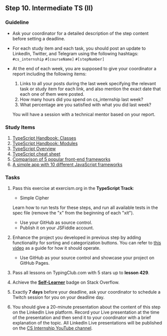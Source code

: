 ## Step 10. Intermediate TS (II)

### Guideline

- Ask your coordinator for a detailed description of the step content before setting a deadline.

- For each study item and each task, you should post an update to LinkedIn, Twitter, and Telegram using the following hashtags:
`#cs_internship`
`#[courseName]`
`#[stepNumber]`

- At the end of each week, you are supposed to give your coordinator a report including the following items:
  1. Links to all your posts during the last week specifying the relevant task or study item for each link, and also mention the exact date that each one of them were posted.
  2. How many hours did you spend on cs_internship last week?
  3. What percentage are you satisfied with what you did last week?

  You will have a session with a technical mentor based on your report.

### Study Items <!-- omit in toc -->

1. [TypeScript Handbook: Classes](https://www.typescriptlang.org/docs/handbook/2/classes.html)
2. [TypeScript Handbook: Modules](https://www.typescriptlang.org/docs/handbook/2/modules.html)
3. [TypeScript Overview](https://www.youtube.com/watch?v=NjN00cM18Z4)
4. [TypeScript cheat sheet](https://www.sitepen.com/blog/typescript-cheat-sheet)
5. [Comparison of 5 popular front-end frameworks](https://www.sitepoint.com/most-popular-frontend-frameworks-compared/)
6. [A simple app with 10 different JavaScript frameworks](https://www.youtube.com/watch?v=cuHDQhDhvPE)

### Tasks <!-- omit in toc -->

1. Pass this exercise at exercism.org in the **TypeScript Track**:

   - Simple Cipher

   Learn how to run tests for these steps, and run all available tests in the spec file (remove the "x" from the beginning of each "xit").

   - Use your GitHub as source control.
   - Publish it on your JSFiddle account.

2. Enhance the project you developed in previous step by adding functionality for sorting and categorization buttons. You can refer to [this video](LINK) as a guide for how it should operate.
   - Use GitHub as your source control and showcase your project on GitHub Pages.
   
3. Pass all lessons on TypingClub.com with 5 stars up to **lesson 429**.

4. Achieve the [**Self-Learner**](https://stackoverflow.com/help/badges/14/self-learner) badge on Stack Overflow.

5. Exactly **7 days** before your deadline, ask your coordinator to schedule a Twitch session for you on your deadline day.

6. You should give a 20-minute presentation about the content of this step on the LinkedIn Live platform. Record your Live presentation at the time of the presentation and then send it to your coordinator with a brief explanation of the topic. All LinkedIn Live presentations will be published on the [CS Internship YouTube channel](https://www.youtube.com/@csinternship8859).
